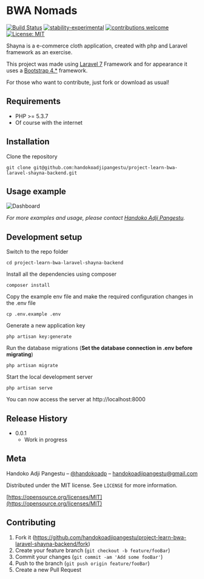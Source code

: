 # BWA Nomads

[![Build Status](https://travis-ci.org/dwyl/esta.svg?branch=master)](https://github.com/handokoadjipangestu/project-learn-bwa-laravel-shayna-backend)
[![stability-experimental](https://img.shields.io/badge/stability-experimental-orange.svg)](https://github.com/handokoadjipangestu/project-learn-bwa-laravel-shayna-backend)
[![contributions welcome](https://img.shields.io/badge/contributions-welcome-brightgreen.svg?style=flat)](https://github.com/handokoadjipangestu/project-learn-bwa-laravel-shayna-backend/fork)
[![License: MIT](https://img.shields.io/badge/License-MIT-yellow.svg)](https://opensource.org/licenses/MIT)

Shayna is a e-commerce cloth application, created with php and Laravel framework as an exercise.

This project was made using [Laravel 7](https://laravel.com/docs/7.x/releases) Framework and for appearance it uses a [Bootstrap 4.\*](https://getbootstrap.com/docs/4.0/getting-started/introduction/) framework.

For those who want to contribute, just fork or download as usual!

## Requirements

-   PHP >= 5.3.7
-   Of course with the internet

## Installation

Clone the repository

    git clone git@github.com:handokoadjipangestu/project-learn-bwa-laravel-shayna-backend.git

## Usage example

![Dashboard](http://bebaskripsi.000webhostapp.com/project-learn-bwa-laravel-shayna-backend/dashboard.png?)

_For more examples and usage, please contact [Handoko Adji Pangestu](https://www.instagram.com/handokoadp/)._

## Development setup

Switch to the repo folder

    cd project-learn-bwa-laravel-shayna-backend

Install all the dependencies using composer

    composer install

Copy the example env file and make the required configuration changes in the .env file

    cp .env.example .env

Generate a new application key

    php artisan key:generate

Run the database migrations (**Set the database connection in .env before migrating**)

    php artisan migrate

Start the local development server

    php artisan serve

You can now access the server at http://localhost:8000

## Release History

-   0.0.1
    -   Work in progress

## Meta

Handoko Adji Pangestu – [@handokoadp](https://www.instagram.com/handokoadp/) – handokoadjipangestu@gmail.com

Distributed under the MIT license. See `LICENSE` for more information.

[https://opensource.org/licenses/MIT](https://opensource.org/licenses/MIT)

## Contributing

1. Fork it (<https://github.com/handokoadjipangestu/project-learn-bwa-laravel-shayna-backend/fork>)
2. Create your feature branch (`git checkout -b feature/fooBar`)
3. Commit your changes (`git commit -am 'Add some fooBar'`)
4. Push to the branch (`git push origin feature/fooBar`)
5. Create a new Pull Request
